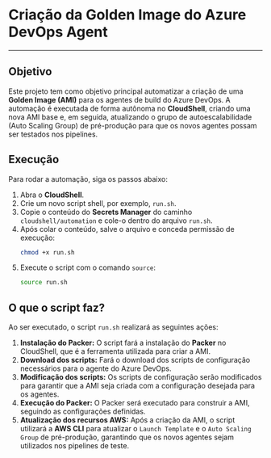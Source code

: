 # Criação da Golden Image do Azure DevOps Agent

-----

## Objetivo

Este projeto tem como objetivo principal automatizar a criação de uma **Golden Image (AMI)** para os agentes de build do Azure DevOps. A automação é executada de forma autônoma no **CloudShell**, criando uma nova AMI base e, em seguida, atualizando o grupo de autoescalabilidade (Auto Scaling Group) de pré-produção para que os novos agentes possam ser testados nos pipelines.

## Execução

Para rodar a automação, siga os passos abaixo:

1.  Abra o **CloudShell**.
2.  Crie um novo script shell, por exemplo, `run.sh`.
3.  Copie o conteúdo do **Secrets Manager** do caminho `cloudshell/automation` e cole-o dentro do arquivo `run.sh`.
4.  Após colar o conteúdo, salve o arquivo e conceda permissão de execução:
    ```bash
    chmod +x run.sh
    ```
5.  Execute o script com o comando `source`:
    ```bash
    source run.sh
    ```

## O que o script faz?

Ao ser executado, o script `run.sh` realizará as seguintes ações:

1.  **Instalação do Packer:** O script fará a instalação do **Packer** no CloudShell, que é a ferramenta utilizada para criar a AMI.
2.  **Download dos scripts:** Fará o download dos scripts de configuração necessários para o agente do Azure DevOps.
3.  **Modificação dos scripts:** Os scripts de configuração serão modificados para garantir que a AMI seja criada com a configuração desejada para os agentes.
4.  **Execução do Packer:** O Packer será executado para construir a AMI, seguindo as configurações definidas.
5.  **Atualização dos recursos AWS:** Após a criação da AMI, o script utilizará a **AWS CLI** para atualizar o `Launch Template` e o `Auto Scaling Group` de pré-produção, garantindo que os novos agentes sejam utilizados nos pipelines de teste.
